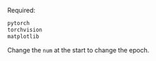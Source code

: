 Required: 

```python
pytorch
torchvision
matplotlib
```

Change the `num` at the start to change the epoch.